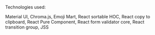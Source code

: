 Technologies used:

Material UI, Chroma.js, Emoji Mart, React sortable HOC, React copy to clipboard, React Pure Component, React form validator core, React transition group, JSS